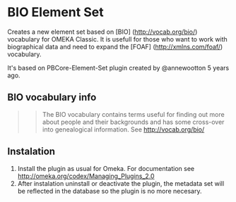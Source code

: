 # BIO Element Set

Creates a new element set based on [BIO] (http://vocab.org/bio/) vocabulary for OMEKA Classic. It is usefull for those who want to work with biographical data and need to expand the [FOAF] (http://xmlns.com/foaf/) vocabulary.

It's based on PBCore-Element-Set plugin created by @annewootton 5 years ago. 

## BIO vocabulary info

>>The BIO vocabulary contains terms useful for finding out more about people and their backgrounds and has some cross-over into genealogical information. See http://vocab.org/bio/

## Instalation

1. Install the plugin as usual for Omeka. For documentation see http://omeka.org/codex/Managing_Plugins_2.0
2. After instalation uninstall or deactivate the plugin, the metadata set will be reflected in the database so the plugin is no more necesary.
